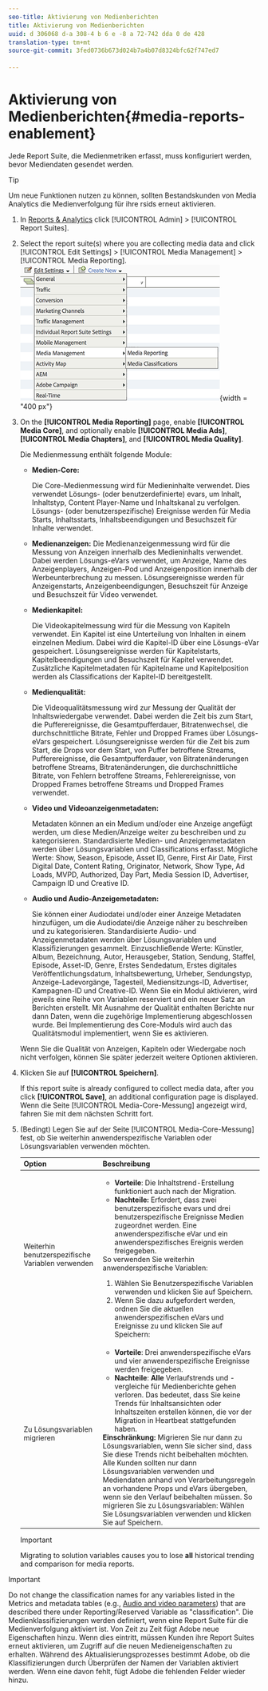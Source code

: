 ```yaml
---
seo-title: Aktivierung von Medienberichten
title: Aktivierung von Medienberichten
uuid: d 306068 d-a 308-4 b 6 e -8 a 72-742 dda 0 de 428
translation-type: tm+mt
source-git-commit: 3fed0736b673d024b7a4b07d8324bfc62f747ed7

---
```



# Aktivierung von Medienberichten{#media-reports-enablement}

Jede Report Suite, die Medienmetriken erfasst, muss konfiguriert werden, bevor Mediendaten gesendet werden.

>[!TIP]
>
>Um neue Funktionen nutzen zu können, sollten Bestandskunden von Media Analytics die Medienverfolgung für ihre rsids erneut aktivieren.

1. In [Reports &amp; Analytics](https://my.omniture.com/login/) click [!UICONTROL Admin] &gt; [!UICONTROL Report Suites].
1. Select the report suite(s) where you are collecting media data and click [!UICONTROL Edit Settings] &gt; [!UICONTROL Media Management] &gt; [!UICONTROL Media Reporting].
   ![](assets/media-reporting.png){width = "400 px"}

1. On the **[!UICONTROL Media Reporting]** page, enable **[!UICONTROL Media Core]**, and optionally enable **[!UICONTROL Media Ads]**, **[!UICONTROL Media Chapters]**, and **[!UICONTROL Media Quality]**.

   Die Medienmessung enthält folgende Module:

   * **Medien-Core:**

      Die Core-Medienmessung wird für Medieninhalte verwendet. Dies verwendet Lösungs- (oder benutzerdefinierte) evars, um Inhalt, Inhaltstyp, Content Player-Name und Inhaltskanal zu verfolgen. Lösungs- (oder benutzerspezifische) Ereignisse werden für Media Starts, Inhaltsstarts, Inhaltsbeendigungen und Besuchszeit für Inhalte verwendet.

   * **Medienanzeigen:** Die Medienanzeigenmessung wird für die Messung von Anzeigen innerhalb des Medieninhalts verwendet. Dabei werden Lösungs-eVars verwendet, um Anzeige, Name des Anzeigenplayers, Anzeigen-Pod und Anzeigenposition innerhalb der Werbeunterbrechung zu messen. Lösungsereignisse werden für Anzeigenstarts, Anzeigenbeendigungen, Besuchszeit für Anzeige und Besuchszeit für Video verwendet.
   * **Medienkapitel:**

      Die Videokapitelmessung wird für die Messung von Kapiteln verwendet. Ein Kapitel ist eine Unterteilung von Inhalten in einem einzelnen Medium. Dabei wird die Kapitel-ID über eine Lösungs-eVar gespeichert. Lösungsereignisse werden für Kapitelstarts, Kapitelbeendigungen und Besuchszeit für Kapitel verwendet. Zusätzliche Kapitelmetadaten für Kapitelname und Kapitelposition werden als Classifications der Kapitel-ID bereitgestellt.

   * **Medienqualität:**

      Die Videoqualitätsmessung wird zur Messung der Qualität der Inhaltswiedergabe verwendet. Dabei werden die Zeit bis zum Start, die Pufferereignisse, die Gesamtpufferdauer, Bitratenwechsel, die durchschnittliche Bitrate, Fehler und Dropped Frames über Lösungs-eVars gespeichert. Lösungsereignisse werden für die Zeit bis zum Start, die Drops vor dem Start, von Puffer betroffene Streams, Pufferereignisse, die Gesamtpufferdauer, von Bitratenänderungen betroffene Streams, Bitratenänderungen, die durchschnittliche Bitrate, von Fehlern betroffene Streams, Fehlerereignisse, von Dropped Frames betroffene Streams und Dropped Frames verwendet.

   * **Video und Videoanzeigenmetadaten:**

      Metadaten können an ein Medium und/oder eine Anzeige angefügt werden, um diese Medien/Anzeige weiter zu beschreiben und zu kategorisieren. Standardisierte Medien- und Anzeigenmetadaten werden über Lösungsvariablen und Classifications erfasst. Mögliche Werte: Show, Season, Episode, Asset ID, Genre, First Air Date, First Digital Date, Content Rating, Originator, Network, Show Type, Ad Loads, MVPD, Authorized, Day Part, Media Session ID, Advertiser, Campaign ID und Creative ID.

   * **Audio und Audio-Anzeigemetadaten:**

      Sie können einer Audiodatei und/oder einer Anzeige Metadaten hinzufügen, um die Audiodatei/die Anzeige näher zu beschreiben und zu kategorisieren. Standardisierte Audio- und Anzeigenmetadaten werden über Lösungsvariablen und Klassifizierungen gesammelt. Einzuschließende Werte: Künstler, Album, Bezeichnung, Autor, Herausgeber, Station, Sendung, Staffel, Episode, Asset-ID, Genre, Erstes Sendedatum, Erstes digitales Veröffentlichungsdatum, Inhaltsbewertung, Urheber, Sendungstyp, Anzeige-Ladevorgänge, Tagesteil, Mediensitzungs-ID, Advertiser, Kampagnen-ID und Creative-ID.
   Wenn Sie ein Modul aktivieren, wird jeweils eine Reihe von Variablen reserviert und ein neuer Satz an Berichten erstellt. Mit Ausnahme der Qualität enthalten Berichte nur dann Daten, wenn die zugehörige Implementierung abgeschlossen wurde. Bei Implementierung des Core-Moduls wird auch das Qualitätsmodul implementiert, wenn Sie es aktivieren.

   Wenn Sie die Qualität von Anzeigen, Kapiteln oder Wiedergabe noch nicht verfolgen, können Sie später jederzeit weitere Optionen aktivieren.

1. Klicken Sie auf **[!UICONTROL Speichern]**.

   If this report suite is already configured to collect media data, after you click **[!UICONTROL Save]**, an additional configuration page is displayed. Wenn die Seite [!UICONTROL Media-Core-Messung] angezeigt wird, fahren Sie mit dem nächsten Schritt fort.

1. (Bedingt) Legen Sie auf der Seite [!UICONTROL Media-Core-Messung] fest, ob Sie weiterhin anwenderspezifische Variablen oder Lösungsvariablen verwenden möchten.

   | Option | Beschreibung |
   | --- | --- |
   | Weiterhin benutzerspezifische Variablen verwenden | <ul> <li> **Vorteile**: Die Inhaltstrend-Erstellung funktioniert auch nach der Migration. </li> <li> **Nachteile:** Erfordert, dass zwei benutzerspezifische evars und drei benutzerspezifische Ereignisse Medien zugeordnet werden. Eine anwenderspezifische eVar und ein anwenderspezifisches Ereignis werden freigegeben. </li> </ul> So verwenden Sie weiterhin anwenderspezifische Variablen: <ol> <li>Wählen Sie Benutzerspezifische Variablen verwenden und klicken Sie auf Speichern. </li> <li>Wenn Sie dazu aufgefordert werden, ordnen Sie die aktuellen anwenderspezifischen eVars und Ereignisse zu und klicken Sie auf Speichern: </li> </ol> |
   | Zu Lösungsvariablen migrieren | <ul> <li> **Vorteile**: Drei anwenderspezifische eVars und vier anwenderspezifische Ereignisse werden freigegeben. </li> <li> **Nachteile**: **Alle** Verlaufstrends und -vergleiche für Medienberichte gehen verloren. Das bedeutet, dass Sie keine Trends für Inhaltsansichten oder Inhaltszeiten erstellen können, die vor der Migration in Heartbeat stattgefunden haben. </li> </ul> **Einschränkung:** Migrieren Sie nur dann zu Lösungsvariablen, wenn Sie sicher sind, dass Sie diese Trends nicht beibehalten möchten. Alle Kunden sollten nur dann Lösungsvariablen verwenden und Mediendaten anhand von Verarbeitungsregeln an vorhandene Props und eVars übergeben, wenn sie den Verlauf beibehalten müssen. So migrieren Sie zu Lösungsvariablen: Wählen Sie Lösungsvariablen verwenden und klicken Sie auf Speichern. |

   >[!IMPORTANT]
   >
   >Migrating to solution variables causes you to lose **all** historical trending and comparison for media reports.

>[!IMPORTANT]
>
>Do not change the classification names for any variables listed in the Metrics and metadata tables (e.g., [Audio and video parameters](../metrics-and-metadata/audio-video-parameters.md)) that are described there under Reporting/Reserved Variable as "classification". Die Medienklassifizierungen werden definiert, wenn eine Report Suite für die Medienverfolgung aktiviert ist. Von Zeit zu Zeit fügt Adobe neue Eigenschaften hinzu. Wenn dies eintritt, müssen Kunden ihre Report Suites erneut aktivieren, um Zugriff auf die neuen Medieneigenschaften zu erhalten. Während des Aktualisierungsprozesses bestimmt Adobe, ob die Klassifizierungen durch Überprüfen der Namen der Variablen aktiviert werden. Wenn eine davon fehlt, fügt Adobe die fehlenden Felder wieder hinzu.
